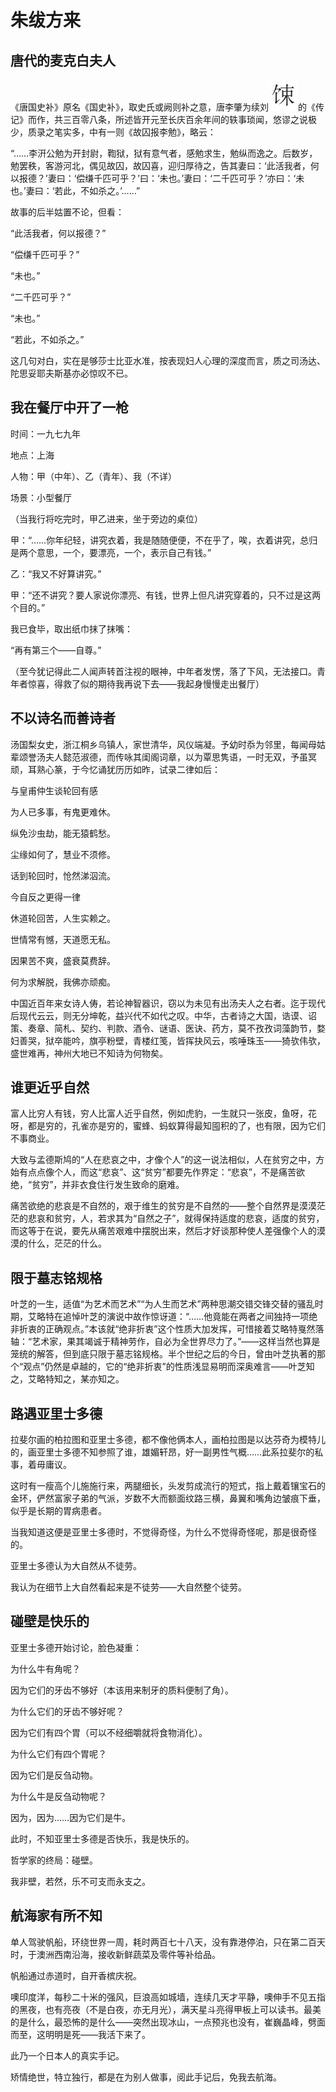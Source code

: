   

# 朱绂方来

## 唐代的麦克白夫人

《唐国史补》原名《国史补》，取史氏或阙则补之意，唐李肇为续刘![](/木心全集（典藏套装十六册）/images/00043.jpeg)的《传记》而作，共三百零八条，所述皆开元至长庆百余年间的轶事琐闻，悠谬之说极少，质录之笔实多，中有一则《故囚报李勉》，略云：

“……李汧公勉为开封尉，鞫狱，狱有意气者，感勉求生，勉纵而逸之。后数岁，勉罢秩，客游河北，偶见故囚，故囚喜，迎归厚待之，告其妻曰：‘此活我者，何以报德？’妻曰：‘偿缣千匹可乎？’曰：‘未也。’妻曰：‘二千匹可乎？’亦曰：‘未也。’妻曰：‘若此，不如杀之。’……”

故事的后半姑置不论，但看：

“此活我者，何以报德？”

“偿缣千匹可乎？”

“未也。”

“二千匹可乎？”

“未也。”

“若此，不如杀之。”

这几句对白，实在是够莎士比亚水准，按表现妇人心理的深度而言，质之司汤达、陀思妥耶夫斯基亦必惊叹不已。

## 我在餐厅中开了一枪

时间：一九七九年

地点：上海

人物：甲（中年）、乙（青年）、我（不详）

场景：小型餐厅

（当我行将吃完时，甲乙进来，坐于旁边的桌位）

甲：“……你年纪轻，讲究衣着，我是随随便便，不在乎了，唉，衣着讲究，总归是两个意思，一个，要漂亮，一个，表示自己有钱。”

乙：“我又不好算讲究。”

甲：“还不讲究？要人家说你漂亮、有钱，世界上但凡讲究穿着的，只不过是这两个目的。”

我已食毕，取出纸巾抹了抹嘴：

“再有第三个——自尊。”

（至今犹记得此二人闻声转首注视的眼神，中年者发愣，落了下风，无法接口。青年者惊喜，得救了似的期待我再说下去——我起身慢慢走出餐厅）

## 不以诗名而善诗者

汤国梨女史，浙江桐乡乌镇人，家世清华，风仪端凝。予幼时忝为邻里，每闻母姑辈颂誉汤夫人懿范淑德，而传咏其闺阁词章，以为覃思隽语，一时无双，予虽冥顽，耳熟心篆，于今忆诵犹历历如昨，试录二律如后：

与皇甫仲生谈轮回有感

为人已多事，有鬼更难休。

纵免沙虫劫，能无猿鹤愁。

尘缘如何了，慧业不须修。

话到轮回时，怆然涕泅流。

今自反之更得一律

休道轮回苦，人生实赖之。

世情常有憾，天道愿无私。

因果苦不爽，盛衰莫费辞。

何为求解脱，我佛亦顽痴。

中国近百年来女诗人俦，若论神智器识，窃以为未见有出汤夫人之右者。迄于现代后现代云云，则无分坤乾，益兴代不如代之叹。中华，古者诗之大国，诰谟、诏策、奏章、简札、契约、判款、酒令、谜语、医诀、药方，莫不孜孜词藻韵节，婺妇善哭，狱卒能吟，旗亭粉壁，青楼红笺，皆挥抉风云，咳唾珠玉——猗欤伟欤，盛世难再，神州大地已不知诗为何物矣。

## 谁更近乎自然

富人比穷人有钱，穷人比富人近乎自然，例如虎豹，一生就只一张皮，鱼呀，花呀，都是穷的，孔雀亦是穷的，蜜蜂、蚂蚁算得最知囤积的了，也有限，因为它们不事商业。

大致与孟德斯鸠的“人在悲哀之中，才像个人”的这一说法相似，人在贫穷之中，方始有点点像个人，而这“悲哀”、这“贫穷”都要先作界定：“悲哀”，不是痛苦欲绝，“贫穷”，并非衣食住行发生致命的磨难。

痛苦欲绝的悲哀是不自然的，艰于维生的贫穷是不自然的——整个自然界是漠漠茫茫的悲哀和贫穷，人，若求其为“自然之子”，就得保持适度的悲哀，适度的贫穷，而这等于在说，要先从痛苦艰难中摆脱出来，然后才好谈那种使人差强像个人的漠漠的什么，茫茫的什么。

## 限于墓志铭规格

叶芝的一生，适值“为艺术而艺术”“为人生而艺术”两种思潮交错交锋交替的骚乱时期，艾略特在追悼叶芝的演说中故作惊讶道：“……他竟能在两者之间独持一项绝非折衷的正确观点。”本该就“绝非折衷”这个性质大加发挥，可惜接着艾略特戛然落轴：“艺术家，果其竭诚于精神劳作，自必为全世界尽力了。”——这样当然也算是笼统的解答，但到底只限于墓志铭规格。半个世纪之后的今日，曾由叶芝执著的那个“观点”仍然是卓越的，它的“绝非折衷”的性质浅显易明而深奥难言——叶芝知之，艾略特知之，某亦知之。

## 路遇亚里士多德

拉斐尔画的柏拉图和亚里士多德，都不像他俩本人，画柏拉图是以达芬奇为模特儿的，画亚里士多德不知参照了谁，雄媚轩昂，好一副男性气概……此系拉斐尔的私事，着毋庸议。

这时有一瘦高个儿施施行来，两腿细长，头发剪成流行的短式，指上戴着镶宝石的金环，俨然富家子弟的气派，岁数不大而额面纹路三横，鼻翼和嘴角边皱痕下垂，似乎是长期的胃病患者。

当我知道这便是亚里士多德时，不觉得奇怪，为什么不觉得奇怪呢，那是很奇怪的。

亚里士多德认为大自然从不徒劳。

我认为在细节上大自然看起来是不徒劳——大自然整个徒劳。

## 碰壁是快乐的

亚里士多德开始讨论，脸色凝重：

为什么牛有角呢？

因为它们的牙齿不够好（本该用来制牙的质料便制了角）。

为什么它们的牙齿不够好呢？

因为它们有四个胃（可以不经细嚼就将食物消化）。

为什么它们有四个胃呢？

因为它们是反刍动物。

为什么牛是反刍动物呢？

因为，因为……因为它们是牛。

此时，不知亚里士多德是否快乐，我是快乐的。

哲学家的终局：碰壁。

我非壁，若然，乐不可支而永支之。

## 航海家有所不知

单人驾驶帆船，环绕世界一周，耗时两百七十八天，没有靠港停泊，只在第二百天时，于澳洲西南沿海，接收新鲜蔬菜及零件等补给品。

帆船通过赤道时，自开香槟庆祝。

噢印度洋，每秒二十米的强风，巨浪高如城墙，连续几天才平静，噢伸手不见五指的黑夜，也有亮夜（不是白夜，亦无月光），满天星斗亮得甲板上可以读书。最美的是什么，最恐怖的是什么——突然出现冰山，一点预兆也没有，崔巍晶峰，劈面而至，这明明是死——我活下来了。

此乃一个日本人的真实手记。

矫情绝世，特立独行，都是在为别人做事，阅此手记后，免我去航海。